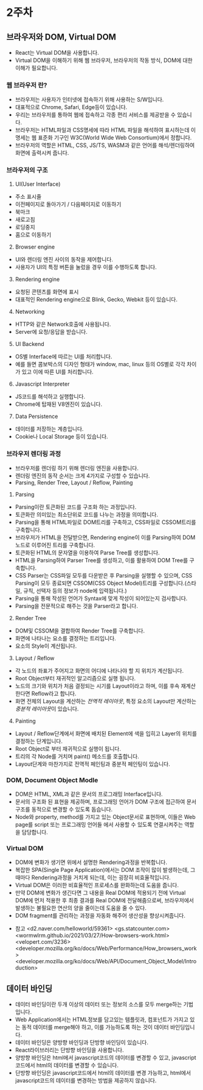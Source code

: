 # 2주차

## 브라우저와 DOM, Virtual DOM
 - React는 Virtual DOM을 사용합니다.
 - Virtual DOM을 이해하기 위해 웹 브라우저, 브라우저의 작동 방식, DOM에 대한 이해가 필요합니다.

 ### 웹 브라우저 란?
 - 브라우저는 사용자가 인터넷에 접속하기 위해 사용하는 S/W입니다.
 - 대표적으로 Chrome, Safari, Edge등이 있습니다.
 - 우리는 브라우저를 통하여 웹에 접속하고 각종 편리 서비스를 제공받을 수 있습니다.
 - 브라우저는 HTML파일과 CSS명세에 따라 HTML 파일을 해석하여 표시하는데 이 명세는 웹 표준화 기구인 W3C(World Wide Web Consortium)에서 정합니다.
 - 브라우저의 역할은 HTML, CSS, JS/TS, WASM과 같은 언어를 해석/렌더링하여 화면에 출력시켜 줍니다.

### 브라우저의 구조
 1. UI(User Interface)
  - 주소 표시줄
  - 이전페이지로 돌아가기 / 다음페이지로 이동하기
  - 북마크
  - 새로고침
  - 로딩중지
  - 홈으로 이동하기
 2. Browser engine
  - UI와 렌더링 엔진 사이의 동작을 제어합니다.
  - 사용자가 UI의 특정 버튼을 눌렀을 경우 이를 수행하도록 합니다.
 3. Rendering engine
  - 요청된 콘텐츠를 화면에 표시
  - 대표적인 Rendering engine으로 Blink, Gecko, Webkit 등이 있습니다.
 4. Networking
  - HTTP와 같은 Network호출에 사용됩니다.
  - Server에 요청/응답을 받습니다.
 5. UI Backend
  - OS별 Interface에 따르는 UI를 처리합니다.
  - 예를 들면 콤보박스의 디자인 형태가 window, mac, linux 등의 OS별로 각각 차이가 있고 이에 따른 UI를 처리합니다.
 6. Javascript Interpreter
  - JS코드를 해석하고 실행합니다.
  - Chrome에 탑재된 V8엔진이 있습니다.
 7. Data Persistence
  - 데이터를 저장하는 계층입니다.
  - Cookie나 Local Storage 등이 있습니다.

### 브라우저 렌더링 과정
 - 브라우저를 렌더링 하기 위해 렌더링 엔진을 사용합니다.
 - 렌더링 엔진의 동작 순서는 크게 4가지로 구성할 수 있습니다.
 - Parsing, Render Tree, Layout / Reflow, Painting
 
 1. Parsing
  + Parsing이란 토큰화된 코드를 구조화 하는 과정입니다.
  + 토큰화란 의미있는 최소단위로 코드를 나누는 과정을 의미합니다.
  + Parsing을 통해 HTML파일로 DOM트리를 구축하고, CSS파일로 CSSOM트리를 구축합니다.
  + 브라우저가 HTML을 전달받으면, Rendering engine이 이를 Parsing하여 DOM노드로 이루어진 트리를 구축합니다.
  + 토큰화된 HTML의 문자열을 이용하여  Parse Tree를 생성합니다.
  + HTML을 Parsing하여 Parser Tree를 생성하고, 이를 활용하여 DOM Tree를 구축합니다.
  + CSS Parser는 CSS파일 모두를 다운받은 후 Parsing을 실행할 수 있으며, CSS Parsing이 모두 종료되면 CSSOM(CSS Object Model)트리를 구성합니다.(스타일, 규칙, 선택자 등의 정보가 node에 입력됩니다.)
  + Parsing을 통해 작성된 언어가 Syntax에 맞게 작성이 되어있는지 검사합니다.
  + Parsing을 전문적으로 해주는 것을 Parser라고 합니다.

 2. Render Tree
  + DOM및 CSSOM을 결합하여 Render Tree를 구축합니다.
  + 화면에 나타나는 요소를 결정하는 트리입니다.
  + 요소의 Style이 계산됩니다.

 3. Layout / Reflow
  + 각 노드의 좌표가 주어지고 화면의 어디에 나타나야 할 지 위치가 계산됩니다.
  + Root Object부터 재귀적인 알고리즘으로 실행 됩니다.
  + 노드의 크기와 위치가 처음 결정되는 시기를 Layout이라고 하며, 이를 후속 재계산 한다면 Reflow라고 합니다.
  + 화면 전체의 Layout을 계산하는 *전역적 레이아웃*, 특정 요소의 Layout만 계산하는 *중분적 레이아웃*이 있습니다.
 
 4. Painting
  + Layout / Reflow단계에서 화면에 배치된 Element에 색을 입히고 Layer의 위치를 결정하는 단계입니다.
  + Root Object로 부터 재귀적으로 실행이 됩니다.
  + 트리의 각 Node를 거치며 paint() 메소드를 호출합니다.
  + Layout단계와 마찬가지로 전역적 페인팅과 중분적 페인팅이 있습니다.

### DOM, Document Object Modle
 - DOM은 HTML, XML과 같은 문서의 프로그래밍 Interface입니다.
 - 문서의 구조화 된 표현을 제공하며, 프로그래밍 언어가 DOM 구조에 접근하여 문서 구조를 동적으로 변경할 수 있도록 돕습니다.
 - Node와 property, method를 가지고 있는 Object문서로 표현하며, 이들은 Web page를 script 또는 프로그래밍 언어들 에서 사용할 수 있도록 연결시켜주는 역할을 담당합니다.

### Virtual DOM
 - DOM에 변화가 생기면 위에서 설명한 Rendering과정을 반복합니다.
 - 복잡한 SPA(Single Page Application)에서는 DOM 조작이 많이 발생하는데, 그때마다 Rendering과정을 거치게 되는데, 이는 굉장히 비효율적입니다.
 - Virtual DOM은 이러한 비효율적인 프로세스를 완화하는데 도움을 줍니다.
 - 만약 DOM에 변화가 생긴다면 그 내용을 Real DOM에 적용되기 전에 Virtual DOM에 먼저 적용한 후 최종 결과를 Real DOM에 전달해줌으로써, 브라우저에서 발생하는 불필요한 연산의 양을 줄이는데 도움을 줄 수 있다.
 - DOM fragment를 관리하는 과정을 자동화 해주어 생산성을 향상시켜줍니다.

* 참고
<d2.naver.com/helloworld/59361>
<gs.statcounter.com>
<wormwlrm.github.io/2021/03/27/How-browsers-work.html>
<velopert.com/3236>
<developer.mozilla.org/ko/docs/Web/Performance/How_browsers_work>
<developer.mozilla.org/ko/docs/Web/API/Document_Object_Model/Introduction>

## 데이터 바인딩
 - 데이터 바인딩이란 두개 이상의 데이터 또는 정보의 소스를 모두 merge하는 기법입니다.
 - Web Application에서는 HTML정보를 담고있는 템플릿과, 컴포넌트가 가지고 있는 동적 데이터를 merge해야 하고, 이를 가능하도록 하는 것이 데이터 바인딩입니다.
 - 데이터 바인딩은 양방향 바인딩과 단방향 바인딩이 있습니다.
 - React라이브러리는 단방향 바인딩을 사용합니다.
 - 양방향 바인딩은 html에서 javascript코드의 데이터를 변경할 수 있고, javascript코드에서 html의 데이터를 변경할 수 있습니다.
 - 단방향 바인딩은 javascript코드에서 html의 데이터를 변경 가능하고, html에서 javascript코드의 데이터를 변경하는 방법을 제공하지 않습니다.